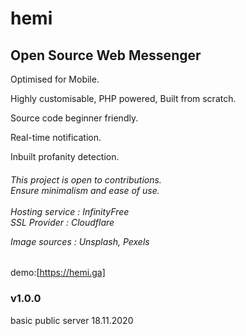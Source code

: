 # hemi 

<h2>Open Source Web Messenger</h2> 

Optimised for Mobile.

Highly customisable, PHP powered, Built from scratch. 

Source code beginner friendly. 

Real-time notification.

Inbuilt profanity detection.

<h6>
<i>This project is open to contributions.<br>
   Ensure minimalism and ease of use.
 <br>
  <br>
 Hosting service : InfinityFree <br>
 SSL Provider    : Cloudflare <br>
  
 Image sources   : Unsplash, Pexels </i>
</h6>

demo:[https://hemi.ga]
</br>
<h3>v1.0.0</h3>
basic public server
18.11.2020
